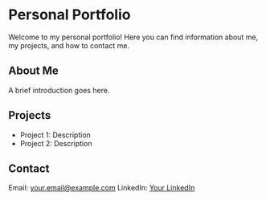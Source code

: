 # Personal Portfolio

Welcome to my personal portfolio! Here you can find information about me, my projects, and how to contact me.

## About Me
A brief introduction goes here.

## Projects
- Project 1: Description
- Project 2: Description

## Contact
Email: your.email@example.com
LinkedIn: [Your LinkedIn](https://linkedin.com/in/yourprofile)
